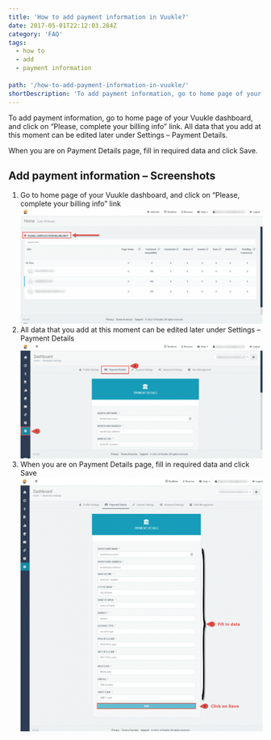 ```yaml
---
title: 'How to add payment information in Vuukle?'
date: 2017-05-01T22:12:03.284Z
category: 'FAQ'
tags:
  - how to
  - add
  - payment information

path: '/how-to-add-payment-information-in-vuukle/'
shortDescription: 'To add payment information, go to home page of your Vuukle dashboard, and click on “Please, complete your billing info” link.  All data that  you add at this moment can be edited later under Settings –  Payment Details.'
---
```


To add payment information, go to home page of your Vuukle dashboard, and click on “Please, complete your billing info” link. All data that you add at this moment can be edited later under Settings – Payment Details.

When you are on Payment Details page, fill in required data and click Save.

## Add payment information – Screenshots

1. Go to home page of your Vuukle dashboard, and click on “Please, complete your billing info” link
   ![add payment information 01](./img-1.png)
2. All data that you add at this moment can be edited later under Settings – Payment Details
   ![add payment information 02](./img-2.png)
3. When you are on Payment Details page, fill in required data and click Save
   ![Billing data 03](./img-3.png)
